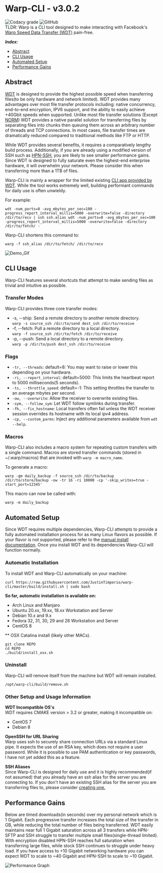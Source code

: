 # Warp-CLI - v3.0.2
![Codacy grade](https://img.shields.io/codacy/grade/5215996113c94fc4885dae3aa4a26a35?label=codacy%20grade&style=for-the-badge)
![GitHub](https://img.shields.io/github/license/justintimperio/warp-cli?style=for-the-badge)\
TLDR: Warp is a CLI tool designed to make interacting with Facebook's [Warp Speed Data Transfer (WDT)](https://github.com/facebook/wdt) pain-free.

***Index:***
- [Abstract](https://github.com/JustinTimperio/warp-cli#abstract)
- [CLI Usage](https://github.com/JustinTimperio/warp-cli#cli-usage)
- [Automated Setup](https://github.com/JustinTimperio/warp-cli#setup)
- [Performance Gains](https://github.com/JustinTimperio/warp-cli#performance-gains)


## Abstract
[WDT](https://github.com/facebook/wdt) is designed to provide the highest possible speed when transferring files(to be only hardware and network limited). WDT provides many advantages over most file transfer protocols including: native concurrency, end-to-end encryption, IPV6 support, and the ability to easily achieve +40Gbit speeds when supported. Unlike most file transfer solutions (Except [NORM](https://www.nrl.navy.mil/itd/ncs/products/norm)) WDT provides a native parallel solution for transferring files by separating files into chunks then queuing them across an arbitrary number of threads and TCP connections. In most cases, file transfer times are dramatically reduced compared to traditional methods like FTP or HTTP.

While WDT provides several benefits, it requires a comparatively lengthy build process. Additionally, if you are already using a modified version of SSH such as [HPN-SSH](https://www.psc.edu/hpn-ssh), you are likely to see smaller performance gains. Since WDT is designed to fully saturate even the highest-end enterprise hardware, it will overwhelm your network. Please consider this when transferring more than a 1TB of files.

Warp-CLI is mainly a wrapper for the limited existing [CLI app provided by WDT](https://github.com/facebook/wdt/wiki/Getting-Started-with-the-WDT-command-line). While the tool works extremely well, building performant commands for daily use is often unwieldy.

For example:
```
wdt -num_ports=8 -avg_mbytes_per_sec=100 -progress_report_interval_millis=5000 -overwrite=false -directory /dir/to/recv | ssh ssh.alias wdt -num_ports=8 -avg_mbytes_per_sec=100 -progress_report_interval_millis=5000 -overwrite=false -directory /dir/to/fetch/ -
```

Warp-CLI shortens this command to:
```
warp -f ssh_alias /dir/to/fetch/ /dir/to/recv
```

![Demo_Gif](https://imgur.com/N5uSgNV.gif)


## CLI Usage
Warp-CLI features several shortcuts that attempt to make sending files as trivial and intuitive as possible.

### Transfer Modes
Warp-CLI provides three core transfer modes:
- -s, --ship: Send a remote directory to another remote directory.\
    `warp -s source_ssh /dir/to/send dest_ssh /dir/to/receive`  
- -f, --fetch: Pull a remote directory to a local directory.\
    `warp -f source_ssh /dir/to/fetch /dir/to/receive`
- -p, --push: Send a local directory to a remote directory.\
    `warp -p /dir/to/push dest_ssh /dir/to/receive`

### Flags
- `-tr, --threads`: default=8: You may want to raise or lower this depending on your hardware.
- `-ri, --report_interval`: default=5000: This limits the heartbeat report to 5000 milliseconds(5 seconds).
- `-ts, --throttle_speed`: default=-1: This setting throttles the transfer to an average mbytes per second.
- `-ow, --overwrite`: Allow the receiver to overwrite existing files.
- `-sym, --follow_sym`: Let WDT follow symlinks during transfer.
- `-fh, --fix_hostname`: Local transfers often fail unless the WDT receiver session overrides its hostname with its local ipv4 address.
- `-cp, --custom_parms`: Inject any additional parameters available from `wdt --help`.

### Macros
Warp-CLI also includes a macro system for repeating custom transfers with a single command. Macros are stored transfer commands (stored in ~/.warp/macros) that are invoked with `warp -m macro_name`.

To generate a macro:
 ```
 warp -gm daily_backup -f source_ssh /dir/to/backup /dir/to/store/backup -ow -tr 16 -ri 10000 -cp '-skip_writes=true -start_port=12345'
 ```

This macro can now be called with:
 ```
 warp -m daily_backup
```

## Automated Setup
Since WDT requires multiple dependencies, Warp-CLI attempts to provide a fully automated installation process for as many Linux flavors as possible. If your flavor is not supported, please refer to the [manual install documentation](https://github.com/facebook/wdt/blob/master/build/BUILD.md). Once you install WDT and its dependencies Warp-CLI will function normally.  

### Automatic Installation
To install WDT and Warp-CLI automatically on your machine:
``` 
curl https://raw.githubusercontent.com/JustinTimperio/warp-cli/master/build/install.sh | sudo bash
```

**So far, automatic installation is available on:**
- Arch Linux and Manjaro
- Ubuntu 20.xx, 19.xx, 18.xx Workstation and Server
- Debian 10.x and 9.x
- Fedora 32, 31, 30, 29 and 28 Workstation and Server
- CentOS 8

** OSX Catalina install (likely other MACs). 
```# from terminal (with developer tools, but NOT Xcode installled)
git clone REPO
cd REPO
./build/install_osx.sh
```

### Uninstall
Warp-CLI will remove itself from the machine but WDT will remain installed.
```
/opt/warp-cli/build/remove.sh
```

### Other Setup and Usage Information

**WDT Incompatible OS's**\
WDT requires CMAKE version > 3.2 or greater, making it incompatible on:
- CentOS 7
- Debian 8

**OpenSSH for URL Sharing**\
Warp uses ssh to securely share connection URLs via a standard Linux pipe. It expects the use of an RSA key, which does not require a user password. While it is possible to use PAM authentication or key passwords, I have not yet added this as a feature.

**SSH Aliases**\
Since Warp-CLI is designed for daily use and it is highly recommended(if not assumed) that you already have an ssh alias for the server you are connecting to. If you don't have an existing SSH alias for the server you are transferring files to, please consider [creating one.](https://www.howtogeek.com/75007/stupid-geek-tricks-use-your-ssh-config-file-to-create-aliases-for-hosts/)

## Performance Gains
Below are timed downloads(in seconds) over my personal network which is 1 Gigabit. Each progressive transfer increases the total size of the transfer in GB, while reducing the total number of files being transferred. WDT easily maintains near full 1 Gigabit saturation across all 3 transfers while HPN-SFTP and SSH struggle to transfer multiple small files(single-thread limited). With encryption disabled HPN-SSH reaches full saturation when transferring large files, while stock SSH continues to struggle under heavy load. If you have access to +10 Gigabit networking hardware you can expect WDT to scale to ~40 Gigabit and HPN-SSH to scale to ~10 Gigabit.

![Performance Graph](https://i.imgur.com/ax7eKzj.png)
